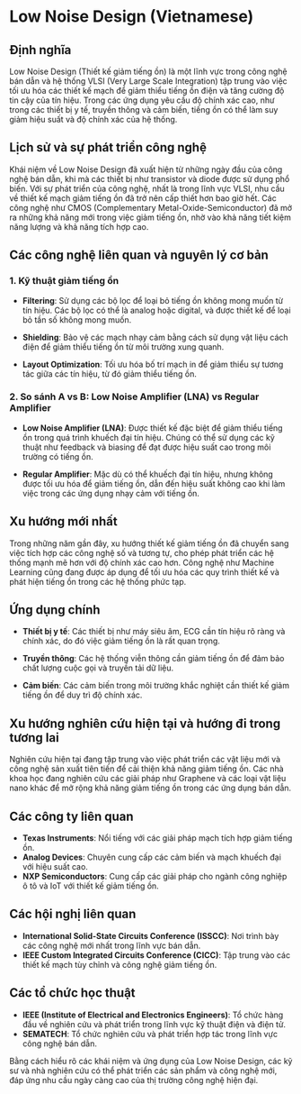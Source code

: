 # Low Noise Design (Vietnamese)

## Định nghĩa

Low Noise Design (Thiết kế giảm tiếng ồn) là một lĩnh vực trong công nghệ bán dẫn và hệ thống VLSI (Very Large Scale Integration) tập trung vào việc tối ưu hóa các thiết kế mạch để giảm thiểu tiếng ồn điện và tăng cường độ tin cậy của tín hiệu. Trong các ứng dụng yêu cầu độ chính xác cao, như trong các thiết bị y tế, truyền thông và cảm biến, tiếng ồn có thể làm suy giảm hiệu suất và độ chính xác của hệ thống. 

## Lịch sử và sự phát triển công nghệ

Khái niệm về Low Noise Design đã xuất hiện từ những ngày đầu của công nghệ bán dẫn, khi mà các thiết bị như transistor và diode được sử dụng phổ biến. Với sự phát triển của công nghệ, nhất là trong lĩnh vực VLSI, nhu cầu về thiết kế mạch giảm tiếng ồn đã trở nên cấp thiết hơn bao giờ hết. Các công nghệ như CMOS (Complementary Metal-Oxide-Semiconductor) đã mở ra những khả năng mới trong việc giảm tiếng ồn, nhờ vào khả năng tiết kiệm năng lượng và khả năng tích hợp cao.

## Các công nghệ liên quan và nguyên lý cơ bản

### 1. Kỹ thuật giảm tiếng ồn

- **Filtering**: Sử dụng các bộ lọc để loại bỏ tiếng ồn không mong muốn từ tín hiệu. Các bộ lọc có thể là analog hoặc digital, và được thiết kế để loại bỏ tần số không mong muốn.

- **Shielding**: Bảo vệ các mạch nhạy cảm bằng cách sử dụng vật liệu cách điện để giảm thiểu tiếng ồn từ môi trường xung quanh.

- **Layout Optimization**: Tối ưu hóa bố trí mạch in để giảm thiểu sự tương tác giữa các tín hiệu, từ đó giảm thiểu tiếng ồn.

### 2. So sánh A vs B: Low Noise Amplifier (LNA) vs Regular Amplifier

- **Low Noise Amplifier (LNA)**: Được thiết kế đặc biệt để giảm thiểu tiếng ồn trong quá trình khuếch đại tín hiệu. Chúng có thể sử dụng các kỹ thuật như feedback và biasing để đạt được hiệu suất cao trong môi trường có tiếng ồn.

- **Regular Amplifier**: Mặc dù có thể khuếch đại tín hiệu, nhưng không được tối ưu hóa để giảm tiếng ồn, dẫn đến hiệu suất không cao khi làm việc trong các ứng dụng nhạy cảm với tiếng ồn.

## Xu hướng mới nhất

Trong những năm gần đây, xu hướng thiết kế giảm tiếng ồn đã chuyển sang việc tích hợp các công nghệ số và tương tự, cho phép phát triển các hệ thống mạnh mẽ hơn với độ chính xác cao hơn. Công nghệ như Machine Learning cũng đang được áp dụng để tối ưu hóa các quy trình thiết kế và phát hiện tiếng ồn trong các hệ thống phức tạp.

## Ứng dụng chính

- **Thiết bị y tế**: Các thiết bị như máy siêu âm, ECG cần tín hiệu rõ ràng và chính xác, do đó việc giảm tiếng ồn là rất quan trọng.

- **Truyền thông**: Các hệ thống viễn thông cần giảm tiếng ồn để đảm bảo chất lượng cuộc gọi và truyền tải dữ liệu.

- **Cảm biến**: Các cảm biến trong môi trường khắc nghiệt cần thiết kế giảm tiếng ồn để duy trì độ chính xác.

## Xu hướng nghiên cứu hiện tại và hướng đi trong tương lai

Nghiên cứu hiện tại đang tập trung vào việc phát triển các vật liệu mới và công nghệ sản xuất tiên tiến để cải thiện khả năng giảm tiếng ồn. Các nhà khoa học đang nghiên cứu các giải pháp như Graphene và các loại vật liệu nano khác để mở rộng khả năng giảm tiếng ồn trong các ứng dụng bán dẫn.

## Các công ty liên quan

- **Texas Instruments**: Nổi tiếng với các giải pháp mạch tích hợp giảm tiếng ồn.
- **Analog Devices**: Chuyên cung cấp các cảm biến và mạch khuếch đại với hiệu suất cao.
- **NXP Semiconductors**: Cung cấp các giải pháp cho ngành công nghiệp ô tô và IoT với thiết kế giảm tiếng ồn.

## Các hội nghị liên quan

- **International Solid-State Circuits Conference (ISSCC)**: Nơi trình bày các công nghệ mới nhất trong lĩnh vực bán dẫn.
- **IEEE Custom Integrated Circuits Conference (CICC)**: Tập trung vào các thiết kế mạch tùy chỉnh và công nghệ giảm tiếng ồn.

## Các tổ chức học thuật

- **IEEE (Institute of Electrical and Electronics Engineers)**: Tổ chức hàng đầu về nghiên cứu và phát triển trong lĩnh vực kỹ thuật điện và điện tử.
- **SEMATECH**: Tổ chức nghiên cứu và phát triển hợp tác trong lĩnh vực công nghệ bán dẫn.

Bằng cách hiểu rõ các khái niệm và ứng dụng của Low Noise Design, các kỹ sư và nhà nghiên cứu có thể phát triển các sản phẩm và công nghệ mới, đáp ứng nhu cầu ngày càng cao của thị trường công nghệ hiện đại.